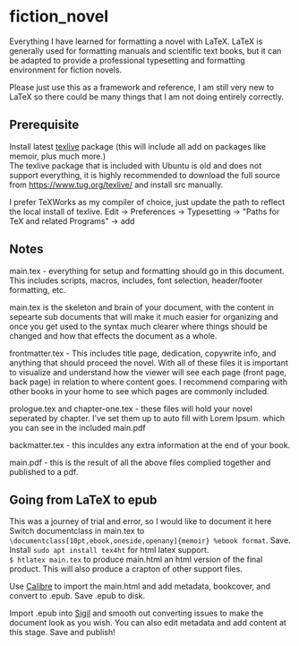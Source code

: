 # fiction_novel

Everything I have learned for formatting a novel with LaTeX. LaTeX is generally used for formatting manuals and scientific text books, but it can be adapted to provide a professional typesetting and formatting environment for fiction novels.  

Please just use this as a framework and reference, I am still very new to LaTeX so there could be many things that I am not doing entirely correctly.  

## Prerequisite

Install latest [texlive](https://www.tug.org/texlive/) package (this will include all add on packages like memoir, plus much more.)   
The texlive package that is included with Ubuntu is old and does not support everything, it is highly recommended to download the full source from https://www.tug.org/texlive/ and install src manually.    

I prefer TeXWorks as my compiler of choice, just update the path to reflect the local install of texlive. Edit -> Preferences -> Typesetting -> "Paths for TeX and related Programs" -> add


## Notes

main.tex - everything for setup and formatting should go in this document. This includes scripts, macros, includes, font selection, header/footer formatting, etc.

main.tex is the skeleton and brain of your document, with the content in sepearte sub documents that will make it much easier for organizing and once you get used to the syntax much clearer where things should be changed and how that effects the document as a whole.

frontmatter.tex - This includes title page, dedication, copywrite info, and anything that should proceed the novel. With all of these files it is important to visualize and understand how the viewer will see each page (front page, back page) in relation to where content goes. I recommend comparing with other books in your home to see which pages are commonly included.

prologue.tex and chapter-one.tex - these files will hold your novel seperated by chapter. I've set them up to auto fill with Lorem Ipsum. which you can see in the included main.pdf

backmatter.tex - this inculdes any extra information at the end of your book.

main.pdf - this is the result of all the above files complied together and published to a pdf.



## Going from LaTeX to epub
This was a journey of trial and error, so I would like to document it here  
Switch documentclass in main.tex to `\documentclass[10pt,ebook,oneside,openany]{memoir} %ebook format`. Save.    
Install `sudo apt install tex4ht` for html latex support.  
`$ htlatex main.tex` to produce main.html an html version of the final product. This will also produce a crapton of other support files. 

Use [Calibre](https://calibre-ebook.com/) to import the main.html and add metadata, bookcover, and convert to .epub. Save .epub to disk.

Import .epub into [Sigil](https://github.com/Sigil-Ebook/Sigil) and smooth out converting issues to make the document look as you wish. You can also edit metadata and add content at this stage. Save and publish!


